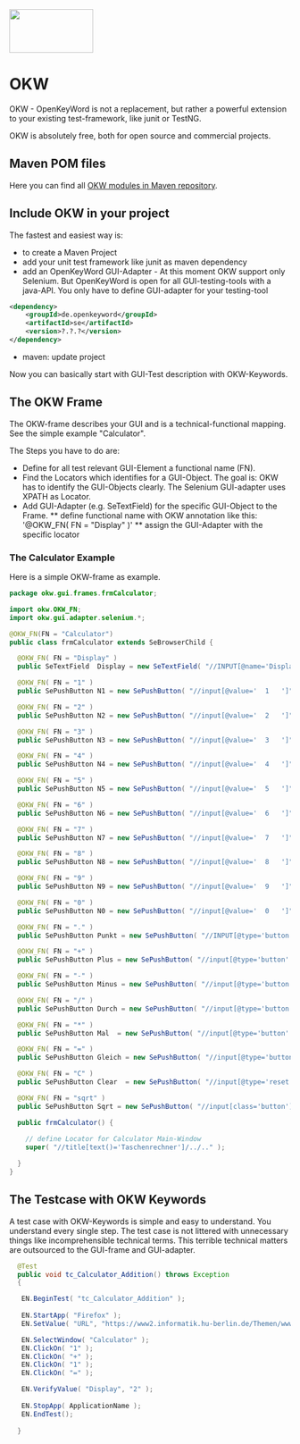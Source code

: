 <img src="https://www.openkeyword.de/images/OKW_Logos/150x78/okw_color_msoffice_nobackground.png" width="150px" height="78px" />

# OKW

OKW - OpenKeyWord is not a replacement, but rather a powerful extension to your existing test-framework, like junit or TestNG.

OKW is absolutely free, both for open source and commercial projects.

## Maven POM files

Here you can find all [OKW modules in Maven repository](https://search.maven.org/#search%7Cga%7C1%7Copenkeyword).

## Include OKW in your project

The fastest and easiest way is:

* to create a Maven Project
* add your unit test framework like junit as maven dependency
* add an OpenKeyWord GUI-Adapter - At this moment OKW support only Selenium.
  But OpenKeyWord is open for all GUI-testing-tools with a java-API. You only have to define GUI-adapter for your testing-tool

```xml 
<dependency>
    <groupId>de.openkeyword</groupId>
    <artifactId>se</artifactId>
    <version>?.?.?</version>
</dependency>
```
* maven: update project 

Now you can basically start with GUI-Test description with OKW-Keywords.

## The OKW Frame
The OKW-frame describes your GUI and is a technical-functional mapping.
See the simple example "Calculator".

The  Steps you have to do are:

* Define for all test relevant GUI-Element a functional name (FN). 
* Find the Locators which identifies for a GUI-Object. The goal is: OKW has to identify the GUI-Objects clearly. The
  Selenium GUI-adapter uses XPATH as Locator.
* Add GUI-Adapter (e.g. SeTextField) for the specific GUI-Object to the Frame.
** define functional name with OKW annotation like this: '@OKW_FN( FN = "Display" )'
** assign the GUI-Adapter with the specific locator 


### The Calculator Example
Here is a simple OKW-frame as example. 

```java
package okw.gui.frames.frmCalculator;

import okw.OKW_FN;
import okw.gui.adapter.selenium.*;

@OKW_FN(FN = "Calculator")
public class frmCalculator extends SeBrowserChild {

  @OKW_FN( FN = "Display" )
  public SeTextField  Display = new SeTextField( "//INPUT[@name='Display']" );

  @OKW_FN( FN = "1" )
  public SePushButton N1 = new SePushButton( "//input[@value='  1   ']");

  @OKW_FN( FN = "2" )
  public SePushButton N2 = new SePushButton( "//input[@value='  2   ']");

  @OKW_FN( FN = "3" )
  public SePushButton N3 = new SePushButton( "//input[@value='  3   ']");

  @OKW_FN( FN = "4" )
  public SePushButton N4 = new SePushButton( "//input[@value='  4   ']");

  @OKW_FN( FN = "5" )
  public SePushButton N5 = new SePushButton( "//input[@value='  5   ']");

  @OKW_FN( FN = "6" )
  public SePushButton N6 = new SePushButton( "//input[@value='  6   ']");

  @OKW_FN( FN = "7" )
  public SePushButton N7 = new SePushButton( "//input[@value='  7   ']");

  @OKW_FN( FN = "8" )
  public SePushButton N8 = new SePushButton( "//input[@value='  8   ']");

  @OKW_FN( FN = "9" )
  public SePushButton N9 = new SePushButton( "//input[@value='  9   ']");

  @OKW_FN( FN = "0" )
  public SePushButton N0 = new SePushButton( "//input[@value='  0   ']");

  @OKW_FN( FN = "." )
  public SePushButton Punkt = new SePushButton( "//INPUT[@type='button' and @value='*.*']" );

  @OKW_FN( FN = "+" )
  public SePushButton Plus = new SePushButton( "//input[@type='button' and @value='  +   ']" );

  @OKW_FN( FN = "-" )
  public SePushButton Minus = new SePushButton( "//input[@type='button' and @value='  -   ']" );

  @OKW_FN( FN = "/" )
  public SePushButton Durch = new SePushButton( "//input[@type='button' and @value='  /   ']" );

  @OKW_FN( FN = "*" )
  public SePushButton Mal  = new SePushButton( "//input[@type='button' and @value='  *   ']" );

  @OKW_FN( FN = "=" )
  public SePushButton Gleich = new SePushButton( "//input[@type='button' and @value='  =   ']" );

  @OKW_FN( FN = "C" )
  public SePushButton Clear  = new SePushButton( "//input[@type='reset' and @value='  C  ']" );

  @OKW_FN( FN = "sqrt" )
  public SePushButton Sqrt = new SePushButton( "//input[class='button'] type='button' value='sqrt '" );

  public frmCalculator() {
    
    // define Locator for Calculator Main-Window
    super( "//title[text()='Taschenrechner']/../.." );

  }
}
```


## The Testcase with OKW Keywords

A test case with OKW-Keywords is simple and easy to understand. You understand every single step.
The test case is not littered with unnecessary things like incomprehensible technical terms.
This terrible technical matters are outsourced to the GUI-frame and GUI-adapter. 

```java
  @Test
  public void tc_Calculator_Addition() throws Exception
  {

   EN.BeginTest( "tc_Calculator_Addition" );
   
   EN.StartApp( "Firefox" );
   EN.SetValue( "URL", "https://www2.informatik.hu-berlin.de/Themen/www/selfhtml/javascript/beispiele/anzeige/taschenrechner.htm" );

   EN.SelectWindow( "Calculator" );
   EN.ClickOn( "1" );
   EN.ClickOn( "+" );
   EN.ClickOn( "1" );
   EN.ClickOn( "=" );

   EN.VerifyValue( "Display", "2" );
   
   EN.StopApp( ApplicationName );
   EN.EndTest();
   
  }

```



